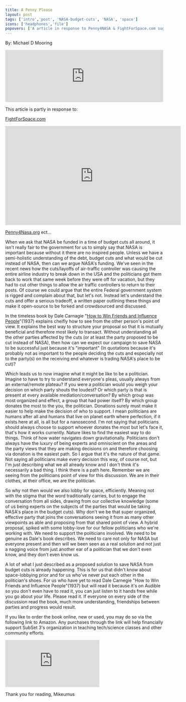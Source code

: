 ```yaml
---
title: A Penny Please
layout: post
tags: ['intro','post', 'NASA-budget-cuts', 'NASA', 'space']
icons: ['headphones','file'] 
popovers: ['A article in response to Penny4NASA & FightForSpace.com suggesting the wisdom from the book "How to Win Friends and Influence People" as a must-read to be successful in any polical endeavor. By Mikeumus.']
---
```

By: Michael D Mooring

<iframe width="100%" height="166" scrolling="no" frameborder="no" src="https://w.soundcloud.com/player/?url=http%3A%2F%2Fapi.soundcloud.com%2Ftracks%2F90004106"></iframe>

This article is partly in response to:

<a href=http://fightForSpace.com/ target=_blank> FightForSpace.com</a>
<iframe class=”center-post” width="560" height="315" src="http://www.youtube.com/embed/xSYEdougccY" frameborder="0" allowfullscreen></iframe>

<a href=http://www.penny4nasa.org/ target=_blank>Penny4Nasa.org</a>
ect...

When we ask that NASA be funded in a time of budget cuts all around, it isn't really fair to the government for us to simply say that NASA is important because without it there are no inspired people. Unless we have a semi-holistic understanding of the debt, budget cuts and what would be cut instead of NASA, then can we argue NASA's funding. We've seen in the recent news how the cuts/layoffs of air-traffic controller was causing the entire airline industry to break down in the USA and the politicians got them back to work that same week before they were off for vacation, but they had to cut other things to allow the air traffic controllers to return to their posts. Of course we could argue that the entire Federal government system is rigged and complain about that, but let's not. Instead let's understand the cuts and offer a serious tradeoff, a written paper outlining these things and make it open-source to be forked and crowdsourced and discussed. 

In the timeless book by Dale Carnagie "<a href=http://en.wikipedia.org/wiki/How_to_Win_Friends_and_Influence_People target=_blank>How to Win Friends and Influence People</a>"(1937) explains cheifly how to see from the other person's point of view. It explains the best way to structure your proposal so that it is mutually beneficial and therefore most likely to transact. Without understanding all the other parties affected by the cuts (or at least the party proposed to be cut instead of NASA), then how can we expect our campaign to save NASA to be successful just because it's "important" (In quotations because it's probably not as important to the people deciding the cuts and especially not to the party(s) on the receiving end whatever is trading NASA's place to be cut)?

Which leads us to now imagine what it might be like to be a politician. Imagine to have to try to understand everyone's pleas, usually always from an external/remote plateau? If you were a politician would you weigh your decision on which party shouts the loudest? Or which party is that is present at every available mediation/conversation? By which group was most organized and effect, a group that had power itself? By which group donates the most to the you, the politician. Donations surely must make it easier to help make the decision of who to support. I mean politicians are humans after all and humans that live on planet earth where perfection, if it exists here at all, is all but for a nanosecond. I'm not saying that politicians should always choose to support whoever donates the most but let's face it, that's how it works currently. Nature likes to find the easiest way to do things. Think of how water navigates down gravitationally. Politicians don't always have the luxury of being experts and omniscient on the areas and the party views that they are making decisions on and therefore choosing via donation is the easiest path. So I argue that it's the nature of that game. Not saying all politicians make every decision this way, of course not, but I'm just describing what we all already know and I don't think it's necessarily a bad thing. I think there is a path here. Remember we are seeing from the politicians point of view for this discussion. We are in their clothes, at their office, we are the politician. 

So why not then would we also lobby for space, efficiently. Meaning not with the stigma that the word traditionally carries, but to engage the conversation from all sides, drawing from our collective knowledge (some of us being experts on the subjects of the parties that would be taking NASA's place in the budget cuts). Why don't we be that super organized, effective party that joins the conversations seeing it from as many other viewpoints as able and proposing from that shared point of view. A hybrid proposal, spiked with some lobby-love for our fellow politicians who we're working with. We need to support the politicians involved. We need to be genuine as Dale's book describes. We need to care not only for NASA but everyone present and then will we been seen as a real solution and not just a nagging voice from just another ear of a politician that we don't even know, and they don't even know us. 

A lot of what I just described as a proposed solution to save NASA from budget cuts is already happening. This is for us that didn't know about space-lobbying prior and for us who've never put each other in the politician's shoes. For us who have yet to read Dale Carnegie "How to Win Friends and Influence People"(1937) but will read it because it's on Audible so you don't even have to read it, you can just listen to it hands free while you go about your life. Please read it. If everyone on every side of the discussion read the book, much more understanding, friendships between parties and progress would result. 

If you like to order the book online, new or used, you may do so via the following link to Amazon. Any purchases through the link will help financially support SubSet 3's organization in teaching tech/science classes and other community efforts. 

<iframe class="center-post amazon-link" src="http://rcm.amazon.com/e/cm?lt1=_blank&bc1=FFFFFF&IS2=1&npa=1&bg1=FFFFFF&fc1=000000&lc1=0000FF&t=lef4deatou-20&o=1&p=8&l=as1&m=amazon&f=ifr&ref=qf_sp_asin_til&asins=1439167346" scrolling="no" marginwidth="0" marginheight="0" frameborder="0"></iframe>


Thank you for reading,
Mikeumus 

